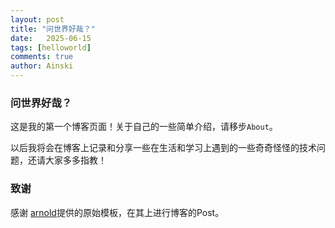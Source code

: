 ```yaml
---
layout: post
title: "问世界好哉？"
date:   2025-06-15
tags: [helloworld]
comments: true
author: Ainski
---
```


### 问世界好哉？

这是我的第一个博客页面！关于自己的一些简单介绍，请移步`About`。


以后我将会在博客上记录和分享一些在生活和学习上遇到的一些奇奇怪怪的技术问题，还请大家多多指教！

<!-- more -->

### 致谢

感谢 [arnold](https://github.com/arnold117/)提供的原始模板，在其上进行博客的Post。


